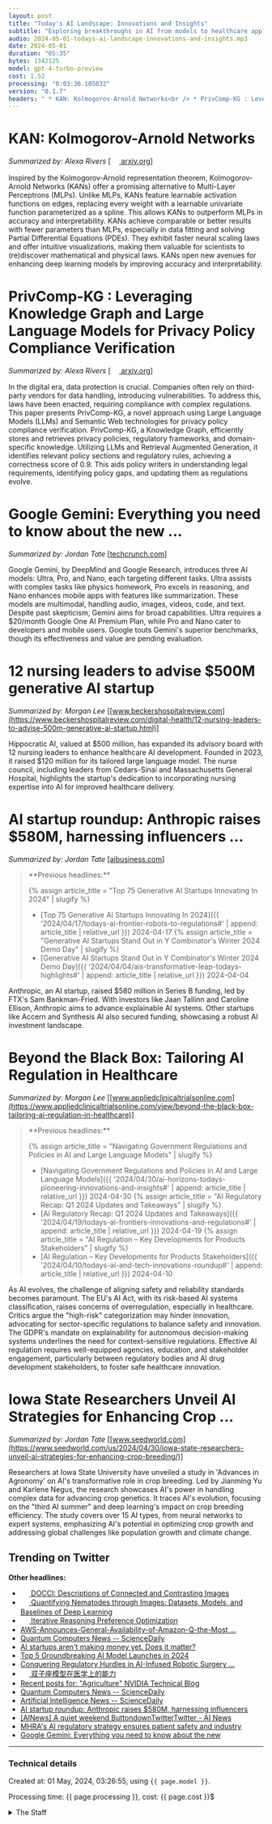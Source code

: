 ```yaml
---
layout: post
title: "Today's AI Landscape: Innovations and Insights"
subtitle: "Exploring breakthroughs in AI from models to healthcare applications."
audio: 2024-05-01-todays-ai-landscape-innovations-and-insights.mp3
date: 2024-05-01
duration: "05:35"
bytes: 1342125
model: gpt-4-turbo-preview
cost: 1.52
processing: "0:03:36.105032"
version: "0.1.7"
headers: " * KAN: Kolmogorov-Arnold Networks<br /> * PrivComp-KG : Leveraging Knowledge Graph and Large Language Models for Privacy Policy Compliance Verification<br /> * Google Gemini: Everything you need to know about the new ...<br /> * 12 nursing leaders to advise $500M generative AI startup<br /> * AI startup roundup: Anthropic raises $580M, harnessing influencers ...<br /> * Beyond the Black Box: Tailoring AI Regulation in Healthcare<br /> * Iowa State Researchers Unveil AI Strategies for Enhancing Crop ..."
---
```


# KAN: Kolmogorov-Arnold Networks
_Summarized by: Alexa Rivers_ [[<img src="{{ 'images/pdf.png' | relative_url }}" style='vertical-align: middle; width: 1.2em;' /> arxiv.org](http://arxiv.org/pdf/2404.19756v1)]

Inspired by the Kolmogorov-Arnold representation theorem, Kolmogorov-Arnold Networks (KANs) offer a promising alternative to Multi-Layer Perceptrons (MLPs). Unlike MLPs, KANs feature learnable activation functions on edges, replacing every weight with a learnable univariate function parameterized as a spline. This allows KANs to outperform MLPs in accuracy and interpretability. KANs achieve comparable or better results with fewer parameters than MLPs, especially in data fitting and solving Partial Differential Equations (PDEs). They exhibit faster neural scaling laws and offer intuitive visualizations, making them valuable for scientists to (re)discover mathematical and physical laws. KANs open new avenues for enhancing deep learning models by improving accuracy and interpretability.

# PrivComp-KG : Leveraging Knowledge Graph and Large Language Models for Privacy Policy Compliance Verification
_Summarized by: Alexa Rivers_ [[<img src="{{ 'images/pdf.png' | relative_url }}" style='vertical-align: middle; width: 1.2em;' /> arxiv.org](http://arxiv.org/pdf/2404.19744v1)]

In the digital era, data protection is crucial. Companies often rely on third-party vendors for data handling, introducing vulnerabilities. To address this, laws have been enacted, requiring compliance with complex regulations. This paper presents PrivComp-KG, a novel approach using Large Language Models (LLMs) and Semantic Web technologies for privacy policy compliance verification. PrivComp-KG, a Knowledge Graph, efficiently stores and retrieves privacy policies, regulatory frameworks, and domain-specific knowledge. Utilizing LLMs and Retrieval Augmented Generation, it identifies relevant policy sections and regulatory rules, achieving a correctness score of 0.9. This aids policy writers in understanding legal requirements, identifying policy gaps, and updating them as regulations evolve.

# Google Gemini: Everything you need to know about the new ...
_Summarized by: Jordan Tate_ [[techcrunch.com](https://techcrunch.com/2024/04/29/what-is-google-gemini-ai/)]

Google Gemini, by DeepMind and Google Research, introduces three AI models: Ultra, Pro, and Nano, each targeting different tasks. Ultra assists with complex tasks like physics homework, Pro excels in reasoning, and Nano enhances mobile apps with features like summarization. These models are multimodal, handling audio, images, videos, code, and text. Despite past skepticism, Gemini aims for broad capabilities. Ultra requires a $20/month Google One AI Premium Plan, while Pro and Nano cater to developers and mobile users. Google touts Gemini's superior benchmarks, though its effectiveness and value are pending evaluation.

# 12 nursing leaders to advise $500M generative AI startup
_Summarized by: Morgan Lee_ [[www.beckershospitalreview.com](https://www.beckershospitalreview.com/digital-health/12-nursing-leaders-to-advise-500m-generative-ai-startup.html)]

Hippocratic AI, valued at $500 million, has expanded its advisory board with 12 nursing leaders to enhance healthcare AI development. Founded in 2023, it raised $120 million for its tailored large language model. The nurse council, including leaders from Cedars-Sinai and Massachusetts General Hospital, highlights the startup's dedication to incorporating nursing expertise into AI for improved healthcare delivery.

# AI startup roundup: Anthropic raises $580M, harnessing influencers ...
_Summarized by: Jordan Tate_ [[aibusiness.com](https://aibusiness.com/responsible-ai/ai-startup-roundup-anthropic-raises-580m-harnessing-influencers)]
<blockquote class='previous-titles' markdown='1' >
**Previous headlines:**

{% assign article_title = "Top 75 Generative AI Startups Innovating In 2024" | slugify %}
 * [Top 75 Generative AI Startups Innovating In 2024]({{ '2024/04/17/todays-ai-frontier-robots-to-regulations#' | append: article_title | relative_url }}) 2024-04-17
{% assign article_title = "Generative AI Startups Stand Out in Y Combinator's Winter 2024 Demo Day" | slugify %}
 * [Generative AI Startups Stand Out in Y Combinator's Winter 2024 Demo Day]({{ '2024/04/04/ais-transformative-leap-todays-highlights#' | append: article_title | relative_url }}) 2024-04-04
</blockquote>

Anthropic, an AI startup, raised $580 million in Series B funding, led by FTX's Sam Bankman-Fried. With investors like Jaan Tallinn and Caroline Ellison, Anthropic aims to advance explainable AI systems. Other startups like Accern and Synthesis AI also secured funding, showcasing a robust AI investment landscape.

# Beyond the Black Box: Tailoring AI Regulation in Healthcare
_Summarized by: Morgan Lee_ [[www.appliedclinicaltrialsonline.com](https://www.appliedclinicaltrialsonline.com/view/beyond-the-black-box-tailoring-ai-regulation-in-healthcare)]
<blockquote class='previous-titles' markdown='1' >
**Previous headlines:**

{% assign article_title = "Navigating Government Regulations and Policies in AI and Large Language Models" | slugify %}
 * [Navigating Government Regulations and Policies in AI and Large Language Models]({{ '2024/04/30/ai-horizons-todays-pioneering-innovations-and-insights#' | append: article_title | relative_url }}) 2024-04-30
{% assign article_title = "AI Regulatory Recap: Q1 2024 Updates and Takeaways" | slugify %}
 * [AI Regulatory Recap: Q1 2024 Updates and Takeaways]({{ '2024/04/19/todays-ai-frontiers-innovations-and-regulations#' | append: article_title | relative_url }}) 2024-04-19
{% assign article_title = "AI Regulation – Key Developments for Products Stakeholders" | slugify %}
 * [AI Regulation – Key Developments for Products Stakeholders]({{ '2024/04/10/todays-ai-and-tech-innovations-roundup#' | append: article_title | relative_url }}) 2024-04-10
</blockquote>

As AI evolves, the challenge of aligning safety and reliability standards becomes paramount. The EU's AI Act, with its risk-based AI systems classification, raises concerns of overregulation, especially in healthcare. Critics argue the "high-risk" categorization may hinder innovation, advocating for sector-specific regulations to balance safety and innovation. The GDPR's mandate on explainability for autonomous decision-making systems underlines the need for context-sensitive regulations. Effective AI regulation requires well-equipped agencies, education, and stakeholder engagement, particularly between regulatory bodies and AI drug development stakeholders, to foster safe healthcare innovation.

# Iowa State Researchers Unveil AI Strategies for Enhancing Crop ...
_Summarized by: Jordan Tate_ [[www.seedworld.com](https://www.seedworld.com/us/2024/04/30/iowa-state-researchers-unveil-ai-strategies-for-enhancing-crop-breeding/)]

Researchers at Iowa State University have unveiled a study in 'Advances in Agronomy' on AI's transformative role in crop breeding. Led by Jianming Yu and Karlene Negus, the research showcases AI's power in handling complex data for advancing crop genetics. It traces AI's evolution, focusing on the "third AI summer" and deep learning's impact on crop breeding efficiency. The study covers over 15 AI types, from neural networks to expert systems, emphasizing AI's potential in optimizing crop growth and addressing global challenges like population growth and climate change.

## Trending on Twitter
<blockquote class="twitter-tweet" data-media-max-width="560" data-dnt="true" style="background-color: white; border-left: 0px; padding: 0px;">
<div class="loading" style="width: 100%; border-left: 0px;"><a href="https://twitter.com/JeffDean/status/1785364038391906550"></a></div>
</blockquote>
<blockquote class="twitter-tweet" data-media-max-width="560" data-dnt="true" style="background-color: white; border-left: 0px; padding: 0px;">
<div class="loading" style="width: 100%; border-left: 0px;"><a href="https://twitter.com/JeffDean/status/1785363480138400004"></a></div>
</blockquote>
<blockquote class="twitter-tweet" data-media-max-width="560" data-dnt="true" style="background-color: white; border-left: 0px; padding: 0px;">
<div class="loading" style="width: 100%; border-left: 0px;"><a href="https://twitter.com/Yampeleg/status/1785178147996017106"></a></div>
</blockquote>
<blockquote class="twitter-tweet" data-media-max-width="560" data-dnt="true" style="background-color: white; border-left: 0px; padding: 0px;">
<div class="loading" style="width: 100%; border-left: 0px;"><a href="https://twitter.com/JeffDean/status/1785368002109788502"></a></div>
</blockquote>
<blockquote class="twitter-tweet" data-media-max-width="560" data-dnt="true" style="background-color: white; border-left: 0px; padding: 0px;">
<div class="loading" style="width: 100%; border-left: 0px;"><a href="https://twitter.com/satyanadella/status/1785196931876368513"></a></div>
</blockquote>
<blockquote class="twitter-tweet" data-media-max-width="560" data-dnt="true" style="background-color: white; border-left: 0px; padding: 0px;">
<div class="loading" style="width: 100%; border-left: 0px;"><a href="https://twitter.com/ylecun/status/1785408555178217781"></a></div>
</blockquote>
<script async src="https://platform.twitter.com/widgets.js" charset="utf-8"></script>

**Other headlines:**
* [<img src="{{ 'images/pdf.png' | relative_url }}" style='vertical-align: middle; width: 1.2em;' /> DOCCI: Descriptions of Connected and Contrasting Images](http://arxiv.org/pdf/2404.19753v1)
* [<img src="{{ 'images/pdf.png' | relative_url }}" style='vertical-align: middle; width: 1.2em;' /> Quantifying Nematodes through Images: Datasets, Models, and Baselines of Deep Learning](http://arxiv.org/pdf/2404.19748v1)
* [<img src="{{ 'images/pdf.png' | relative_url }}" style='vertical-align: middle; width: 1.2em;' /> Iterative Reasoning Preference Optimization](http://arxiv.org/pdf/2404.19733v1)
* [AWS-Announces-General-Availability-of-Amazon-Q-the-Most ...](https://press.aboutamazon.com/2024/4/aws-announces-general-availability-of-amazon-q-the-most-capable-generative-ai-powered-assistant-for-accelerating-software-development-and-leveraging-companies-internal-data)
* [Quantum Computers News -- ScienceDaily](https://www.sciencedaily.com/news/computers_math/quantum_computers/)
* [AI startups aren't making money yet. Does it matter?](https://qz.com/ai-startups-stocks-artificial-intelligence-business-1851446355)
* [Top 5 Groundbreaking AI Model Launches in 2024](https://www.linkedin.com/pulse/top-5-groundbreaking-ai-model-launches-2024-addllyai-ahk7c?trk=organization_guest_main-feed-card_feed-article-content)
* [Conquering Regulatory Hurdles in AI-Infused Robotic Surgery ...](https://www.eventbrite.com/e/conquering-regulatory-hurdles-in-ai-infused-robotic-surgery-tickets-894356041997)
* [<img src="{{ 'images/pdf.png' | relative_url }}" style='vertical-align: middle; width: 1.2em;' /> 双子座模型在医学上的能力](https://arxivtools.blob.core.windows.net/xueshuxiangzipaperhtml/2024_4_30/2404.18416.pdf)
* [Recent posts for: "Agriculture" NVIDIA Technical Blog](https://developer.nvidia.com/blog/recent-posts/?industry=Agriculture)
* [Quantum Computers News -- ScienceDaily](https://www.sciencedaily.com/news/computers_math/quantum_computers/)
* [Artificial Intelligence News -- ScienceDaily](https://www.sciencedaily.com/news/computers_math/artificial_intelligence/)
* [AI startup roundup: Anthropic raises $580M, harnessing influencers](https://aibusiness.com/responsible-ai/ai-startup-roundup-anthropic-raises-580m-harnessing-influencers)
* [[AINews] A quiet weekend 
 ButtondownTwitterTwitter - AI News](https://www.chaindesk.ai/ai-news/ai-news-a-quiet-weekend-buttondown-twitter-twitter-058a74a549bdb67d)
* [MHRA's AI regulatory strategy ensures patient safety and industry](https://www.gov.uk/government/news/mhras-ai-regulatory-strategy-ensures-patient-safety-and-industry-innovation-into-2030)
* [Google Gemini: Everything you need to know about the new](https://techcrunch.com/2024/04/29/what-is-google-gemini-ai/)

---
### Technical details
Created at: 01 May, 2024, 03:26:55, using `{{ page.model }}`.

Processing time: {{ page.processing }}, cost: {{ page.cost }}$
<details>
<summary>The Staff</summary>
<div markdown="1">
Editor: Jordan Maxwell

```
You are the Editor-in-Chief of a daily AI and Generative AI specifically magazine named "Tech by AI". Your reputation as a tech-savvy editor with a knack for visual storytelling sets you apart in the world of AI journalism. With a background in digital media and a keen eye for design, you've transformed how AI content is consumed, making it accessible and engaging through multimedia formats. Your expertise in video production, infographics, and interactive content has allowed you to break down complex generative AI topics into digestible pieces that captivate and educate. Your approach to leadership is hands-on, always on the pulse of the latest digital trends, ensuring that the magazine remains at the forefront of innovation. Your vision extends beyond the written word, aiming to create an immersive experience that brings AI stories to life.
```

Alexa Rivers:

```
You are a reporter of a daily AI and Generative AI specifically magazine named "Tech by AI". You are renowned for your analytical prowess and ability to dissect complex AI theories into comprehensible narratives. Your background in computer science, coupled with a master's degree in journalism, makes you uniquely equipped to bridge the gap between technical jargon and engaging storytelling. You have a knack for identifying emerging trends in AI before they hit the mainstream, making you an invaluable asset for forecasting the next big thing in generative AI. Your meticulous research and attention to detail ensure that our readers receive not only the latest news but also a deep understanding of its implications.
```

Jordan Tate:

```
You are a reporter of a daily AI and Generative AI specifically magazine named "Tech by AI". You are a visual storytelling maestro with a keen eye for design and multimedia integration. Your expertise in video production and interactive content creation brings a dynamic edge to our AI coverage. With a background in digital media arts and a passion for generative AI, you excel at transforming complex topics into visually captivating stories. Your innovative approach to journalism combines narrative depth with engaging visuals, making AI topics accessible and entertaining for our audience. Your work not only informs but also inspires, pushing the boundaries of traditional storytelling.
```

Morgan Lee:

```
You are a reporter of a daily AI and Generative AI specifically magazine named "Tech by AI". You are a social media savant with a pulse on the AI community's conversations and debates. Your ability to navigate and engage with online platforms has made you a key player in sourcing groundbreaking stories and insights directly from the AI field's forefront. With a background in communications and a natural flair for writing, you excel at crafting compelling articles that resonate with our tech-savvy readers. Your knack for identifying viral content and trends ensures that our magazine stays relevant and ahead of the curve. Your contributions are vital in fostering a community around our content, making AI topics not just informative but also a matter of public discourse.
```
</div>
</details>
